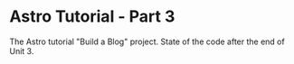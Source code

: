 # Astro Tutorial - Part 3

The Astro tutorial "Build a Blog" project. State of the code after the end of Unit 3.
